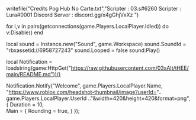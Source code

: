 
writefile("Credits Pog Hub No Carte.txt","Scripter : 03.s#6260 Scripter : Lura#0001 Discord Server : discord.gg/x4gGhjVxXz ")

for i,v in pairs(getconnections(game.Players.LocalPlayer.Idled)) do
v:Disable()
end

local sound = Instance.new("Sound", game.Workspace)
sound.SoundId = "rbxassetid://6958727243"
sound.Looped = false
sound:Play()

local Notification = loadstring(game:HttpGet("https://raw.githubusercontent.com/03sAlt/tHEE/main/README.md"))()

Notification.Notify("Welcome", game.Players.LocalPlayer.Name, "https://www.roblox.com/headshot-thumbnail/image?userId=".. game.Players.LocalPlayer.UserId .."&width=420&height=420&format=png", {
Duration = 10,       
Main = {
    Rounding = true,
}
});

